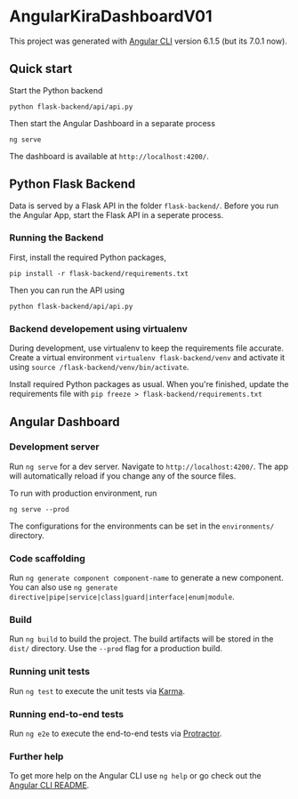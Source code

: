 # AngularKiraDashboardV01

This project was generated with [Angular CLI](https://github.com/angular/angular-cli) version 6.1.5 (but its 7.0.1 now).

## Quick start

Start the Python backend

```
python flask-backend/api/api.py
```

Then start the Angular Dashboard in a separate process

```
ng serve
```

The dashboard is available at `http://localhost:4200/`.

## Python Flask Backend

Data is served by a Flask API in the folder `flask-backend/`.
Before you run the Angular App, start the Flask API in a seperate process.

### Running the Backend

First, install the required Python packages,

```
pip install -r flask-backend/requirements.txt
```

Then you can run the API using

```
python flask-backend/api/api.py
```

### Backend developement using virtualenv

During development, use virtualenv to keep the requirements file accurate.
Create a virtual environment `virtualenv flask-backend/venv` and
activate it using `source /flask-backend/venv/bin/activate`.

Install required Python packages as usual. When you're finished,
update the requirements file with `pip freeze > flask-backend/requirements.txt`

## Angular Dashboard

### Development server

Run `ng serve` for a dev server. Navigate to `http://localhost:4200/`. The app will automatically reload if you change any of the source files.

To run with production environment, run

`ng serve --prod`

The configurations for the environments can be set in the `environments/` directory.

### Code scaffolding

Run `ng generate component component-name` to generate a new component. You can also use `ng generate directive|pipe|service|class|guard|interface|enum|module`.

### Build

Run `ng build` to build the project. The build artifacts will be stored in the `dist/` directory. Use the `--prod` flag for a production build.

### Running unit tests

Run `ng test` to execute the unit tests via [Karma](https://karma-runner.github.io).

### Running end-to-end tests

Run `ng e2e` to execute the end-to-end tests via [Protractor](http://www.protractortest.org/).

### Further help

To get more help on the Angular CLI use `ng help` or go check out the [Angular CLI README](https://github.com/angular/angular-cli/blob/master/README.md).
